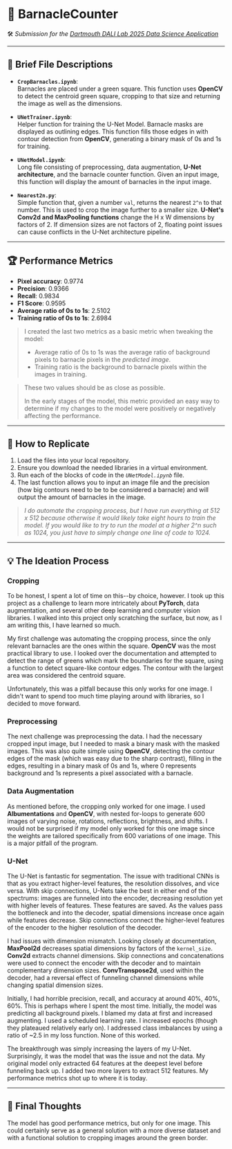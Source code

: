 # 🌊 **BarnacleCounter**  
🛠️ *Submission for the [Dartmouth DALI Lab 2025 Data Science Application](https://dalilab.notion.site/2a99727739fb4a1b9c49548da435aa86#b7cca6cae95c47419246e08fdce12600)*  

---

## 📄 **Brief File Descriptions**

- **`CropBarnacles.ipynb`**:  
   Barnacles are placed under a green square. This function uses **OpenCV** to detect the centroid green square, cropping to that size and returning the image as well as the dimensions.  

- **`UNetTrainer.ipynb`**:  
   Helper function for training the U-Net Model. Barnacle masks are displayed as outlining edges. This function fills those edges in with contour detection from **OpenCV**, generating a binary mask of 0s and 1s for training.  

- **`UNetModel.ipynb`**:  
   Long file consisting of preprocessing, data augmentation, **U-Net architecture**, and the barnacle counter function. Given an input image, this function will display the amount of barnacles in the input image.  

- **`Nearest2n.py`**:  
   Simple function that, given a number `val`, returns the nearest `2^n` to that number. This is used to crop the image further to a smaller size. **U-Net's Conv2d and MaxPooling functions** change the H x W dimensions by factors of 2. If dimension sizes are not factors of 2, floating point issues can cause conflicts in the U-Net architecture pipeline.  

---

## 🏆 **Performance Metrics**

- **Pixel accuracy**: 0.9774  
- **Precision**: 0.9366  
- **Recall**: 0.9834  
- **F1 Score**: 0.9595  
- **Average ratio of 0s to 1s**: 2.5102  
- **Training ratio of 0s to 1s**: 2.6984  

> I created the last two metrics as a basic metric when tweaking the model:  
> - Average ratio of 0s to 1s was the average ratio of background pixels to barnacle pixels in the *predicted image*.  
> - Training ratio is the background to barnacle pixels within the images in training.  

> These two values should be as close as possible.  
>  
> In the early stages of the model, this metric provided an easy way to determine if my changes to the model were positively or negatively affecting the performance.  

---

## 🔄 **How to Replicate**  

1. Load the files into your local repository.  
2. Ensure you download the needed libraries in a virtual environment.  
3. Run each of the blocks of code in the *`UNetModel.ipynb`* file.  
4. The last function allows you to input an image file and the precision (how big contours need to be to be considered a barnacle) and will output the amount of barnacles in the image.  

> *I do automate the cropping process, but I have run everything at 512 x 512 because otherwise it would likely take eight hours to train the model. If you would like to try to run the model at a higher 2^n such as 1024, you just have to simply change one line of code to 1024.*  

---

## 💡 **The Ideation Process**

### **Cropping**  
To be honest, I spent a lot of time on this--by choice, however. I took up this project as a challenge to learn more intricately about **PyTorch**, data augmentation, and several other deep learning and computer vision libraries. I walked into this project only scratching the surface, but now, as I am writing this, I have learned so much.  

My first challenge was automating the cropping process, since the only relevant barnacles are the ones within the square. **OpenCV** was the most practical library to use. I looked over the documentation and attempted to detect the range of greens which mark the boundaries for the square, using a function to detect square-like contour edges. The contour with the largest area was considered the centroid square.  

Unfortunately, this was a pitfall because this only works for one image. I didn't want to spend too much time playing around with libraries, so I decided to move forward.  

### **Preprocessing**  
The next challenge was preprocessing the data. I had the necessary cropped input image, but I needed to mask a binary mask with the masked images. This was also quite simple using **OpenCV**, detecting the contour edges of the mask (which was easy due to the sharp contrast), filling in the edges, resulting in a binary mask of 0s and 1s, where 0 represents background and 1s represents a pixel associated with a barnacle.  

### **Data Augmentation**  
As mentioned before, the cropping only worked for one image. I used **Albumentations** and **OpenCV**, with nested for-loops to generate 600 images of varying noise, rotations, reflections, brightness, and shifts. I would not be surprised if my model only worked for this one image since the weights are tailored specifically from 600 variations of one image. This is a major pitfall of the program.  

### **U-Net**  
The U-Net is fantastic for segmentation. The issue with traditional CNNs is that as you extract higher-level features, the resolution dissolves, and vice versa. With skip connections, U-Nets take the best in either end of the spectrums: images are funneled into the encoder, decreasing resolution yet with higher levels of features. These features are saved. As the values pass the bottleneck and into the decoder, spatial dimensions increase once again while features decrease. Skip connections connect the higher-level features of the encoder to the higher resolution of the decoder.  

I had issues with dimension mismatch. Looking closely at documentation, **MaxPool2d** decreases spatial dimensions by factors of the `kernel_size`. **Conv2d** extracts channel dimensions. Skip connections and concatenations were used to connect the encoder with the decoder and to maintain complementary dimension sizes. **ConvTranspose2d**, used within the decoder, had a reversal effect of funneling channel dimensions while changing spatial dimension sizes.  

Initially, I had horrible precision, recall, and accuracy at around 40%, 40%, 60%. This is perhaps where I spent the most time. Initially, the model was predicting all background pixels. I blamed my data at first and increased augmenting. I used a scheduled learning rate. I increased epochs (though they plateaued relatively early on). I addressed class imbalances by using a ratio of ~2.5 in my loss function. None of this worked.  

The breakthrough was simply increasing the layers of my U-Net. Surprisingly, it was the model that was the issue and not the data. My original model only extracted 64 features at the deepest level before funneling back up. I added two more layers to extract 512 features. My performance metrics shot up to where it is today.  

---

## 🏁 **Final Thoughts**  
The model has good performance metrics, but only for one image. This could certainly serve as a general solution with a more diverse dataset and with a functional solution to cropping images around the green border.  
